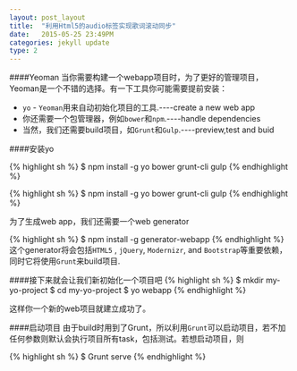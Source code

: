 ```yaml
---
layout: post_layout
title:  "利用Html5的audio标签实现歌词滚动同步"
date:   2015-05-25 23:49PM
categories: jekyll update
type: 2
---
```

####Yeoman
当你需要构建一个webapp项目时，为了更好的管理项目，Yeoman是一个不错的选择。有一下工具你可能需要提前安装：

- `yo` - `Yeoman`用来自动初始化项目的工具.----create a new web app
- 你还需要一个包管理器，例如`bower`和`npm`.----handle dependencies 
- 当然，我们还需要build项目，如`Grunt`和`Gulp`.----preview,test and buid



####安装yo

{% highlight sh %}
$ npm install -g yo bower grunt-cli gulp
{% endhighlight %}


{% highlight sh %}
$ npm install -g yo bower grunt-cli gulp
{% endhighlight %}

为了生成web app，我们还需要一个web generator

{% highlight sh %}
$ npm install -g generator-webapp
{% endhighlight %}
这个generator将会包括`HTML5` , `jQuery`, `Modernizr`, and `Bootstrap`等重要依赖，同时它将使用`Grunt`来build项目. 

####接下来就会让我们新初始化一个项目吧
{% highlight sh %}
$ mkdir my-yo-project
$ cd my-yo-project
$ yo webapp
{% endhighlight %}

这样你一个新的web项目就建立成功了。

####启动项目
由于build时用到了Grunt，所以利用`Grunt`可以启动项目，若不加任何参数则默认会执行项目所有task，包括测试。若想启动项目，则

{% highlight sh %}
$ Grunt serve
{% endhighlight %}


